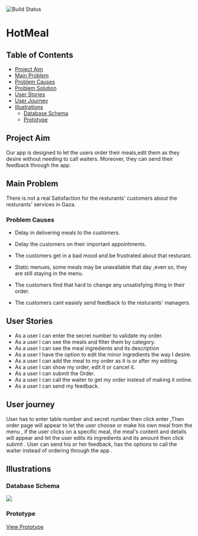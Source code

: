 
![Build Status](https://api.travis-ci.com/Asmaathabet/HotMeal.png?branch=master)

# **HotMeal**

## **Table of Contents** 
* [Project Aim](#project-aim)
* [Main Problem](#main-problem)
* [Problem Causes](#problem-causes)
* [Problem Solution](#problem-solution)
* [User Stories](#user-stories)
* [User Journey](#user-journey)
* [Illustrations](#illustrations)
  * [Database Schema](#database-schema)
  * [Prototype](#prototype)


## **Project Aim**
Our app is designed to let the users order their meals,edit them as they desire without needing to call waiters. Moreover, they can send their feedback through the app.

## **Main Problem**

There is not a real Satisfaction for the resturants' customers about the resturants' services in Gaza.

### **Problem Causes**

- Delay in delivering meals to the customers.

- Delay the customers on their important appointments.

- The customers get in a bad mood and be frustrated about that resturant.

- Static menues, some meals may be unavailable that day ,even so, they are still staying in the menu.

- The customers find that hard to change any unsatisfying thing in their order.

- The customers cant easiely send feedback to the resturants' managers.

## **User Stories** 
  - As a user I can enter the secret number to validate my order.
  - As a user I can see the meals and filter them by category.
  - As a user I can see the meal ingredients and its description
  - As a user I have the option to edit the minor ingredients the way I desire.
  - As a user I can add the meal to my order as it is or after my editing.
  - As a user I can show my order, edit it or cancel it.
  - As a user I can submit the Order.
  - As a user I can call the waiter to get my order instesd of making it online.
  - As a user I can send my feedback. 

## User journey
  User has to enter table number and secret number then click enter ,Then order page will appear to let the user choose or make his own meal from the menu , if the user clicks on a specific meal, the meal's content and details will appear and let the user edits its ingredients and its amount then click submit .
  User can send his or her feedback, has the options to call the waiter instead of ordering through the app .

## **Illustrations**

### **Database Schema**
![](https://user-images.githubusercontent.com/27697589/65246056-77e7ca00-daf6-11e9-9d0e-4104d73d7996.png)

### **Prototype**

[View Prototype](https://www.figma.com/proto/wNnEm89q827FnGPdOaJKK8/HotMeal?node-id=7%3A1&scaling=scale-down)